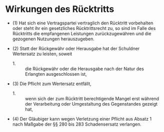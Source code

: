 # Wirkungen des Rücktritts

- (1) Hat sich eine Vertragspartei vertraglich den Rücktritt vorbehalten oder steht ihr ein gesetzliches Rücktrittsrecht zu, so sind im Falle des Rücktritts die empfangenen Leistungen zurückzugewähren und die gezogenen Nutzungen herauszugeben.

- (2) Statt der Rückgewähr oder Herausgabe hat der Schuldner Wertersatz zu leisten, soweit <dl style="font-weight:normal;font-style:normal;text-decoration:none;"><dt>1.</dt><dd style="font-weight:normal;font-style:normal;text-decoration:none;"><div>die Rückgewähr oder die Herausgabe nach der Natur des Erlangten ausgeschlossen ist,

- (3) Die Pflicht zum Wertersatz entfällt, <dl style="font-weight:normal;font-style:normal;text-decoration:none;"><dt>1.</dt><dd style="font-weight:normal;font-style:normal;text-decoration:none;"><div>wenn sich der zum Rücktritt berechtigende Mangel erst während der Verarbeitung oder Umgestaltung des Gegenstandes gezeigt hat,

- (4) Der Gläubiger kann wegen Verletzung einer Pflicht aus Absatz 1 nach Maßgabe der §§ 280 bis 283 Schadensersatz verlangen.

